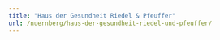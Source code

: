 ```yaml
---
title: "Haus der Gesundheit Riedel & Pfeuffer"
url: /nuernberg/haus-der-gesundheit-riedel-und-pfeuffer/
---
```


